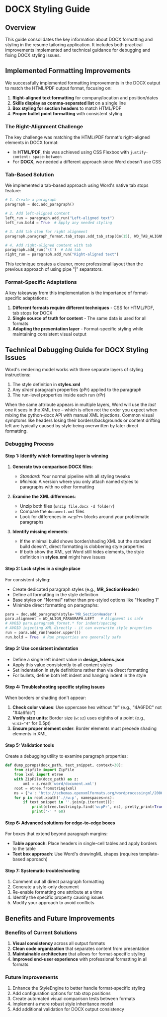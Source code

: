 # DOCX Styling Guide

## Overview

This guide consolidates the key information about DOCX formatting and styling in the resume tailoring application. It includes both practical improvements implemented and technical guidance for debugging and fixing DOCX styling issues.

## Implemented Formatting Improvements

We successfully implemented formatting improvements in the DOCX output to match the HTML/PDF output format, focusing on:

1. **Right-aligned text formatting** for company/location and position/dates
2. **Skills display as comma-separated list** on a single line
3. **Box styling for section headers** to match HTML/PDF
4. **Proper bullet point formatting** with consistent styling

### The Right-Alignment Challenge

The key challenge was matching the HTML/PDF format's right-aligned elements in DOCX format:

- In **HTML/PDF**, this was achieved using CSS Flexbox with `justify-content: space-between`
- For **DOCX**, we needed a different approach since Word doesn't use CSS

### Tab-Based Solution

We implemented a tab-based approach using Word's native tab stops feature:

```python
# 1. Create a paragraph
paragraph = doc.add_paragraph()

# 2. Add left-aligned content
left_run = paragraph.add_run("Left-aligned text")
left_run.bold = True  # Apply any needed styling

# 3. Add tab stop for right alignment
paragraph.paragraph_format.tab_stops.add_tab_stop(Cm(15), WD_TAB_ALIGNMENT.RIGHT)

# 4. Add right-aligned content with tab
paragraph.add_run('\t')  # Add tab
right_run = paragraph.add_run("Right-aligned text")
```

This technique creates a cleaner, more professional layout than the previous approach of using pipe "|" separators.

### Format-Specific Adaptations

A key takeaway from this implementation is the importance of format-specific adaptations:

1. **Different formats require different techniques** - CSS for HTML/PDF, tab stops for DOCX
2. **Single source of truth for content** - The same data is used for all formats
3. **Adapting the presentation layer** - Format-specific styling while maintaining consistent visual output

## Technical Debugging Guide for DOCX Styling Issues

Word's rendering model works with three separate layers of styling instructions:

1. The style definition in **styles.xml**
2. Any *direct* paragraph properties (pPr) applied to the paragraph
3. The run-level properties inside each run (rPr)

When the same attribute appears in multiple layers, Word will use the *last* one it sees in the XML tree – which is often not the order you expect when mixing the python-docx API with manual XML injections. Common visual symptoms like headers losing their borders/backgrounds or content drifting left are typically caused by style being overwritten by later direct formatting.

### Debugging Process

#### Step 1: Identify which formatting layer is winning

1. **Generate two comparison DOCX files**:
   * *Standard*: Your normal pipeline with all styling tweaks
   * *Minimal*: A version where you only attach named styles to paragraphs with no other formatting

2. **Examine the XML differences**:
   * Unzip both files (`unzip file.docx -d folder/`)
   * Compare the `document.xml` files
   * Look for differences in `<w:pPr>` blocks around your problematic paragraphs

3. **Identify missing elements**:
   * If the minimal build shows border/shading XML but the standard build doesn't, direct formatting is clobbering style properties
   * If both show the XML yet Word still hides elements, the style definition in **styles.xml** might have issues

#### Step 2: Lock styles in a single place

For consistent styling:

* Create dedicated paragraph styles (e.g., **MR_SectionHeader**)
* Define all formatting in the style definition
* Base styles on "Normal" rather than pre-styled options like "Heading 1"
* Minimize direct formatting on paragraphs:

```python
para = doc.add_paragraph(style='MR_SectionHeader')
para.alignment = WD_ALIGN_PARAGRAPH.LEFT   # Alignment is safe
# AVOID para.paragraph_format.* for indent/spacing
# AVOID injecting XML directly - it can overwrite style properties
run = para.add_run(header.upper())
run.bold = True  # Run properties are generally safe
```

#### Step 3: Use consistent indentation

* Define a single left indent value in **design_tokens.json**
* Apply this value consistently to all content styles
* Set indentation in style definitions rather than via direct formatting
* For bullets, define both left indent and hanging indent in the style

#### Step 4: Troubleshooting specific styling issues

When borders or shading don't appear:

1. **Check color values**: Use uppercase hex without "#" (e.g., "4A6FDC" not "#4a6fdc")
2. **Verify size units**: Border size (`w:sz`) uses eighths of a point (e.g., `w:sz="4"` for 0.5pt)
3. **Ensure proper element order**: Border elements must precede shading elements in XML

#### Step 5: Validation tools

Create a debugging utility to examine paragraph properties:

```python
def dump_pprops(docx_path, text_snippet, context=30):
    from zipfile import ZipFile
    from lxml import etree
    with ZipFile(docx_path) as z:
        xml = z.read('word/document.xml')
    root = etree.fromstring(xml)
    ns = {'w': 'http://schemas.openxmlformats.org/wordprocessingml/2006/main'}
    for p in root.xpath('.//w:p', namespaces=ns):
        if text_snippet in ''.join(p.itertext()):
            print(etree.tostring(p.find('w:pPr', ns), pretty_print=True).decode())
            print('-' * 60)
```

#### Step 6: Advanced solutions for edge-to-edge boxes

For boxes that extend beyond paragraph margins:

* **Table approach**: Place headers in single-cell tables and apply borders to the table
* **Text box approach**: Use Word's drawingML shapes (requires template-based approach)

#### Step 7: Systematic troubleshooting

1. Comment out all direct paragraph formatting
2. Generate a style-only document
3. Re-enable formatting one attribute at a time
4. Identify the specific property causing issues
5. Modify your approach to avoid conflicts

## Benefits and Future Improvements

### Benefits of Current Solutions

1. **Visual consistency** across all output formats 
2. **Clean code organization** that separates content from presentation
3. **Maintainable architecture** that allows for format-specific styling
4. **Improved end-user experience** with professional formatting in all formats

### Future Improvements

1. Enhance the StyleEngine to better handle format-specific styling
2. Add configuration options for tab stop positions
3. Create automated visual comparison tests between formats
4. Implement a more robust style inheritance model
5. Add additional validation for DOCX output consistency 
